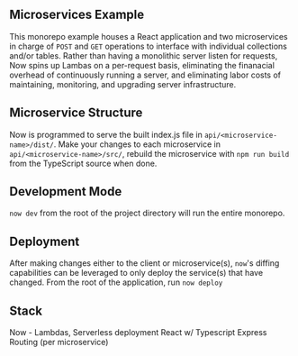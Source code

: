 ## Microservices Example
This monorepo example houses a React application and two microservices in charge of `POST` and `GET`
operations to interface with individual collections and/or tables. Rather than having a monolithic server listen for requests, Now
spins up Lambas on a per-request basis, eliminating the finanacial overhead of continuously running a server, and eliminating
labor costs of maintaining, monitoring, and upgrading server infrastructure.

## Microservice Structure
Now is programmed to serve the built index.js file in `api/<microservice-name>/dist/`. Make your changes to each microservice
in `api/<microservice-name>/src/`, rebuild the microservice with `npm run build` from the TypeScript source when done.

## Development Mode
`now dev` from the root of the project directory will run the entire monorepo.

## Deployment
After making changes either to the client or microservice(s), `now`'s diffing capabilities can be leveraged to only deploy the service(s) that have changed. From the root
of the application, run `now deploy`

## Stack
Now - Lambdas, Serverless deployment
React w/ Typescript
Express Routing (per microservice)